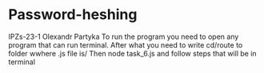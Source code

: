 # Password-heshing
IPZs-23-1
Olexandr Partyka
To run the program you need to open any program that can run terminal.
After what you need to write cd/route to folder wwhere .js file is/
Then node task_6.js and follow steps that will be in terminal
